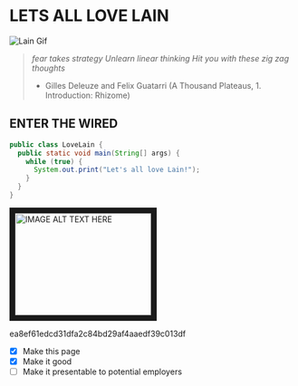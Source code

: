 # LETS ALL LOVE LAIN
![Lain Gif](https://fauux.neocities.org/loveLain.gif)
> *fear takes strategy Unlearn linear thinking
> Hit you with these zig zag thoughts*
> - Gilles Deleuze and Felix Guatarri (A Thousand Plateaus, 1. Introduction: Rhizome)

## ENTER THE WIRED
```java
public class LoveLain {
  public static void main(String[] args) {
    while (true) {
      System.out.print("Let's all love Lain!");
    }
  }
}
```
<a href="http://www.youtube.com/watch?feature=player_embedded&fiaWsgtJrNI
" target="_blank"><img src="http://img.youtube.com/vi/fiaWsgtJrNI/0.jpg" 
alt="IMAGE ALT TEXT HERE" width="240" height="180" border="10" /></a>

ea8ef61edcd31dfa2c84bd29af4aaedf39c013df

- [x] Make this page
- [x] Make it good
- [ ] Make it presentable to potential employers 
